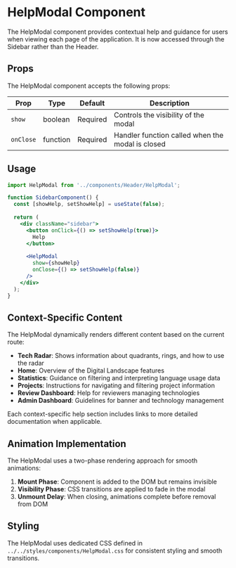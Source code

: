 # HelpModal Component

The HelpModal component provides contextual help and guidance for users when viewing each page of the application. It is now accessed through the Sidebar rather than the Header.

## Props

The HelpModal component accepts the following props:

| Prop      | Type     | Default  | Description                                      |
| --------- | -------- | -------- | ------------------------------------------------ |
| `show`    | boolean  | Required | Controls the visibility of the modal             |
| `onClose` | function | Required | Handler function called when the modal is closed |

## Usage

```jsx
import HelpModal from '../components/Header/HelpModal';

function SidebarComponent() {
  const [showHelp, setShowHelp] = useState(false);
  
  return (
    <div className="sidebar">
      <button onClick={() => setShowHelp(true)}>
        Help
      </button>
      
      <HelpModal 
        show={showHelp}
        onClose={() => setShowHelp(false)}
      />
    </div>
  );
}
```

## Context-Specific Content

The HelpModal dynamically renders different content based on the current route:

- **Tech Radar**: Shows information about quadrants, rings, and how to use the radar
- **Home**: Overview of the Digital Landscape features
- **Statistics**: Guidance on filtering and interpreting language usage data
- **Projects**: Instructions for navigating and filtering project information
- **Review Dashboard**: Help for reviewers managing technologies
- **Admin Dashboard**: Guidelines for banner and technology management

Each context-specific help section includes links to more detailed documentation when applicable.

## Animation Implementation

The HelpModal uses a two-phase rendering approach for smooth animations:

1. **Mount Phase**: Component is added to the DOM but remains invisible
1. **Visibility Phase**: CSS transitions are applied to fade in the modal
1. **Unmount Delay**: When closing, animations complete before removal from DOM

## Styling

The HelpModal uses dedicated CSS defined in `../../styles/components/HelpModal.css` for consistent styling and smooth transitions.

